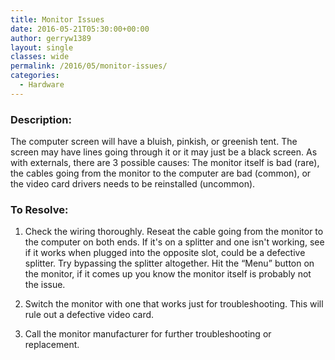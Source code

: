 ```yaml
---
title: Monitor Issues
date: 2016-05-21T05:30:00+00:00
author: gerryw1389
layout: single
classes: wide
permalink: /2016/05/monitor-issues/
categories:
  - Hardware
---
```

<!--more-->

### Description:

The computer screen will have a bluish, pinkish, or greenish tent. The screen may have lines going through it or it may just be a black screen. As with externals, there are 3 possible causes: The monitor itself is bad (rare), the cables going from the monitor to the computer are bad (common), or the video card drivers needs to be reinstalled (uncommon).

### To Resolve:

1. Check the wiring thoroughly. Reseat the cable going from the monitor to the computer on both ends. If it's on a splitter and one isn't working, see if it works when plugged into the opposite slot, could be a defective splitter. Try bypassing the splitter altogether. Hit the &#8220;Menu&#8221; button on the monitor, if it comes up you know the monitor itself is probably not the issue.

2. Switch the monitor with one that works just for troubleshooting. This will rule out a defective video card.

3. Call the monitor manufacturer for further troubleshooting or replacement.